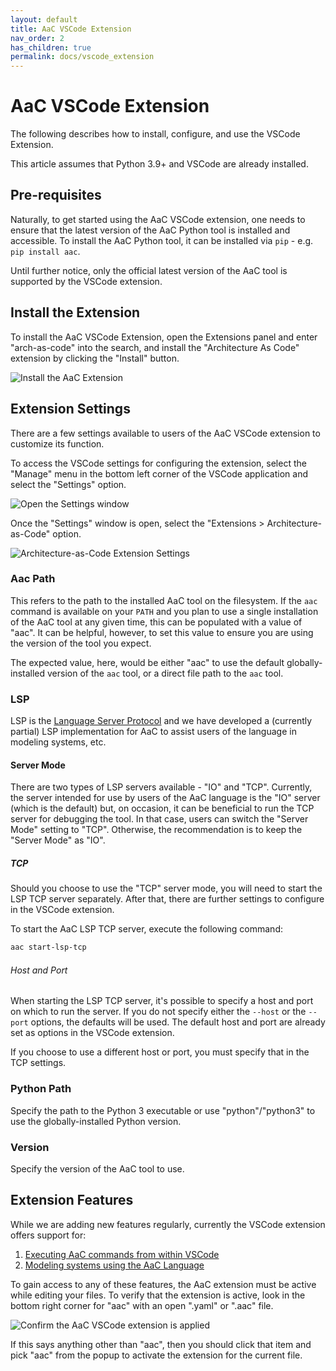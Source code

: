 ```yaml
---
layout: default
title: AaC VSCode Extension
nav_order: 2
has_children: true
permalink: docs/vscode_extension
---
```


# AaC VSCode Extension

The following describes how to install, configure, and use the VSCode Extension.

This article assumes that Python 3.9+ and VSCode are already installed.

## Pre-requisites

Naturally, to get started using the AaC VSCode extension, one needs to ensure
that the latest version of the AaC Python tool is installed and accessible. To
install the AaC Python tool, it can be installed via `pip` - e.g.
`pip install aac`.

Until further notice, only the official latest version of the AaC tool is
supported by the VSCode extension.

## Install the Extension

To install the AaC VSCode Extension, open the Extensions panel and enter
"arch-as-code" into the search, and install the "Architecture As Code" extension
by clicking the "Install" button.

![Install the AaC Extension](/assets/images/vscode_extension/install-aac-extension.png)

## Extension Settings

There are a few settings available to users of the AaC VSCode extension to
customize its function.

To access the VSCode settings for configuring the extension, select the "Manage"
menu in the bottom left corner of the VSCode application and select the
"Settings" option.

![Open the Settings window](/assets/images/vscode_extension/open-settings.png)

Once the "Settings" window is open, select the "Extensions > Architecture-as-Code"
option.

![Architecture-as-Code Extension Settings](/assets/images/vscode_extension/aac-extension-settings.png)

### Aac Path

This refers to the path to the installed AaC tool on the filesystem. If the
`aac` command is available on your `PATH` and you plan to use a single
installation of the AaC tool at any given time, this can be populated with a
value of "aac". It can be helpful, however, to set this value to ensure you are
using the version of the tool you expect.

The expected value, here, would be either "aac" to use the default
globally-installed version of the `aac` tool, or a direct file path to the `aac`
tool.

### LSP

LSP is the [Language Server Protocol](https://microsoft.github.io/language-server-protocol/specifications/lsp/3.17/specification/)
and we have developed a (currently partial) LSP implementation for AaC to assist
users of the language in modeling systems, etc.

#### Server Mode

There are two types of LSP servers available - "IO" and "TCP". Currently, the
server intended for use by users of the AaC language is the "IO" server (which
is the default) but, on occasion, it can be beneficial to run the TCP server for
debugging the tool. In that case, users can switch the "Server Mode" setting to
"TCP". Otherwise, the recommendation is to keep the "Server Mode" as "IO".

##### TCP

Should you choose to use the "TCP" server mode, you will need to start the LSP
TCP server separately. After that, there are further settings to configure in
the VSCode extension.

To start the AaC LSP TCP server, execute the following command:

```bash
aac start-lsp-tcp
```

###### Host and Port

When starting the LSP TCP server, it's possible to specify a host and port on
which to run the server. If you do not specify either the `--host` or the
`--port` options, the defaults will be used. The default host and port are
already set as options in the VSCode extension.

If you choose to use a different host or port, you must specify that in the TCP
settings.

### Python Path

Specify the path to the Python 3 executable or use "python"/"python3" to use the
globally-installed Python version.

### Version

Specify the version of the AaC tool to use.

## Extension Features

While we are adding new features regularly, currently the VSCode extension
offers support for:

1. [Executing AaC commands from within VSCode](command_features)
1. [Modeling systems using the AaC Language](lsp_features)

To gain access to any of these features, the AaC extension must be active while
editing your files. To verify that the extension is active, look in the bottom
right corner for "aac" with an open ".yaml" or ".aac" file.

![Confirm the AaC VSCode extension is applied](/assets/images/vscode_extension/aac-extension-applied.png)

If this says anything other than "aac", then you should click that item and pick
"aac" from the popup to activate the extension for the current file.
